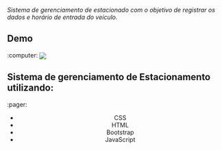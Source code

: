 <i>Sistema de gerenciamento de estacionado com o objetivo de registrar os dados e horário de entrada do veículo.</i>

<h2> Demo</h2> :computer:
<img src =  "https://i.ibb.co/B3yH6pB/Captura-de-Tela-2020-06-29-a-s-17-02-05.png" align="center">
 <h2>Sistema de gerenciamento de Estacionamento utilizando: </h2>:pager:
 <ul align="center">
    <li> CSS</li>
    <li> HTML</li>
  <li> Bootstrap</li>
     <li> JavaScript</li>
</ul>



